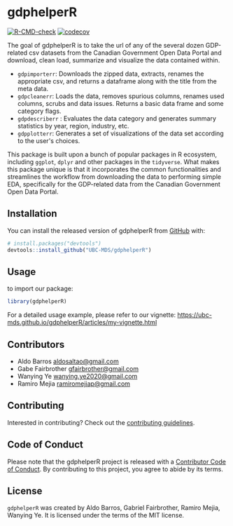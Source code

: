 
<!-- README.md is generated from README.Rmd. Please edit that file -->

# gdphelperR

<!-- badges: start -->

[![R-CMD-check](https://github.com/UBC-MDS/gdphelperR/workflows/R-CMD-check/badge.svg)](https://github.com/UBC-MDS/gdphelperR/actions)
[![codecov](https://codecov.io/gh/UBC-MDS/gdphelperR/branch/main/graph/badge.svg?token=GD7QfWZIw5)](https://codecov.io/gh/UBC-MDS/gdphelperR)
<!-- badges: end -->

The goal of gdphelperR is to take the url of any of the several dozen GDP-related csv datasets from the Canadian Government Open Data Portal and download, clean load, summarize and visualize the data contained within.

- `gdpimporterr`: Downloads the zipped data, extracts, renames the appropriate csv, and returns a dataframe along with the title from the meta data.  
- `gdpcleanerr`: Loads the data, removes spurious columns, renames used columns, scrubs and data issues. Returns a basic data frame and some category flags.  
- `gdpdescriberr` : Evaluates the data category and generates summary statistics by year, region, industry, etc.  
- `gdpplotterr`: Generates a set of visualizations of the data set according to the user's choices. 

This package is built upon a bunch of popular packages in R ecosystem, including `ggplot`, `dplyr` and other packages in the `tidyverse`. What makes this package unique is that it incorporates the common functionalities and streamlines the workflow from downloading the data to performing simple EDA, specifically for the GDP-related data from the Canadian Government Open Data Portal.


## Installation

You can install the released version of gdphelperR from
[GitHub](https://github.com/) with:

``` r
# install.packages("devtools")
devtools::install_github("UBC-MDS/gdphelperR")
```

## Usage

to import our package:
``` r
library(gdphelperR)
```
For a detailed usage example, please refer to our vignette:
https://ubc-mds.github.io/gdphelperR/articles/my-vignette.html


## Contributors

-   Aldo Barros <aldosaltao@gmail.com>
-   Gabe Fairbrother <gfairbrother@gmail.com>
-   Wanying Ye <wanying.ye2020@gmail.com>
-   Ramiro Mejia <ramiromejiap@gmail.com>

## Contributing

Interested in contributing? Check out the [contributing
guidelines](https://github.com/UBC-MDS/Group_03_GOV_CA_GDP_HELPER/blob/main/CONTRIBUTING.md).

## Code of Conduct

Please note that the gdphelperR project is released with a [Contributor
Code of
Conduct](https://contributor-covenant.org/version/2/0/CODE_OF_CONDUCT.html).
By contributing to this project, you agree to abide by its terms.

## License

`gdphelperR` was created by Aldo Barros, Gabriel Fairbrother, Ramiro
Mejia, Wanying Ye. It is licensed under the terms of the MIT license.
